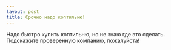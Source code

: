 ```yaml
---
layout: post 
title: Срочно надо коптильню! 
--- 
```

Надо быстро купить коптильню, но не знаю где это сделать. Подскажите проверенную компанию, пожалуйста!
